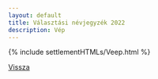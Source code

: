 ```yaml
---
layout: default
title: Választási névjegyzék 2022
description: Vép
---
```


{% include settlementHTMLs/Veep.html %}

[Vissza](../)